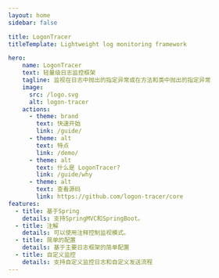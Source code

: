 ```yaml
---
layout: home
sidebar: false

title: LogonTracer
titleTemplate: Lightweight log monitoring framework

hero:
    name: LogonTracer
    text: 轻量级日志监控框架
    tagline: 监视在日志中抛出的指定异常或在方法和类中抛出的指定异常
    image:
      src: /logo.svg
      alt: logon-tracer
    actions:
      - theme: brand
        text: 快速开始
        link: /guide/
      - theme: alt
        text: 特点
        link: /demo/
      - theme: alt
        text: 什么是 LogonTracer?
        link: /guide/why
      - theme: alt
        text: 查看源码
        link: https://github.com/logon-tracer/core
features:
  - title: 基于Spring
    details: 支持SpringMVC和SpringBoot。
  - title: 注解
    details: 可以使用注释控制监视模式。
  - title: 简单的配置
    details: 基于主要日志框架的简单配置
  - title: 自定义监控
    details: 支持自定义监控日志和自定义发送流程
---
```

